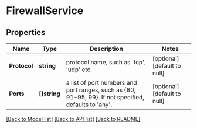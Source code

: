 # FirewallService

## Properties
Name | Type | Description | Notes
------------ | ------------- | ------------- | -------------
**Protocol** | **string** | protocol name, such as &#x27;tcp&#x27;, &#x27;udp&#x27; etc. | [optional] [default to null]
**Ports** | **[]string** | a list of port numbers and port ranges, such as {80, 91-95, 99}. If not specified, defaults to &#x27;any&#x27;. | [optional] [default to null]

[[Back to Model list]](../README.md#documentation-for-models) [[Back to API list]](../README.md#documentation-for-api-endpoints) [[Back to README]](../README.md)

